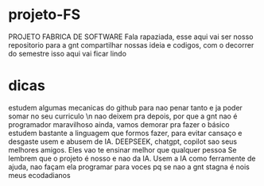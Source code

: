 # projeto-FS
PROJETO FABRICA DE SOFTWARE
Fala rapaziada, esse aqui vai ser nosso repositorio para a gnt compartilhar nossas ideia e codigos, com o decorrer do semestre isso aqui vai ficar lindo

# dicas
estudem algumas mecanicas do github para nao penar tanto e ja poder somar no seu curriculo \n
nao deixem pra depois, por que a gnt nao é programador maravilhoso ainda, vamos demorar pra fazer o básico
estudem bastante a linguagem que formos fazer, para evitar cansaço e desgaste
usem e abusem de IA. DEEPSEEK, chatgpt, copilot sao seus melhores amigos. Eles vao te ensinar melhor que qualquer pessoa
Se lembrem que o projeto é nosso e nao da IA. Usem a IA como ferramente de ajuda, nao façam ela programar para voces pq se nao a gnt stagna
é nois meus ecodadianos
